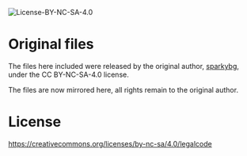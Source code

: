 ![License-BY-NC-SA-4.0](https://img.shields.io/badge/License-CC--BY--NC--SA--4.0-green.svg)
# Original files

The files here included were released by the original author, [sparkybg](http://dangerousprototypes.com/forum/index.php?action=profile;u=75334), under the CC BY-NC-SA-4.0 license.   

The files are now mirrored here, all rights remain to the original author.

# License
https://creativecommons.org/licenses/by-nc-sa/4.0/legalcode
